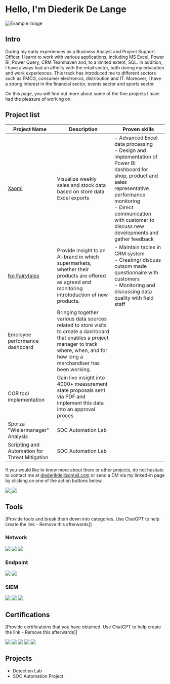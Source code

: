 
# Hello, I'm Diederik De Lange
![Example Image](/portfolio/assets/example.png/Schermafbeelding%202024-03-06%20133446.png)


## Intro

During my early experiences as a Business Analyst and Project Support Officer, I learnt to work with various applications, including MS Excel, Power BI, Power Query, CRM Teamhaven and, to a limited extent, SQL. In addition, I have always had an affinity with the retail sector, both during my education and work experiences. This track has introduced me to different sectors such as FMCG, consumer electronics, distribution and IT. Moreover, I have a strong interest in the financial sector, events sector and sports sector.

On this page, you will find out more about some of the fine projects I have had the pleasure of working on. 


## Project list


| Project Name                                    | Description                                        | **Proven skills**                               |
|-------------------------------------------------|----------------------------------------------------|-------------------------------------------------|
| [Xaomi](Xaomi.md)                               | Visualize weekly sales and stock data based on store data Excel exports | - Advanced Excel data processing <br> - Design and implementation of Power BI dashboard for shop, product and sales representative performance monitoring <br> - Direct communication with customer to discuss new developments and gather feedback |
| [No Fairytales](No_Fairytales.md)               | Provide insight to an A-brand in which supermarkets, whether their products are offered as agreed and monitoring introtoduction of new products.                                       | - Maintain tables in CRM system <br> - Creating/ discuss cutsom made questionnaire with customers <br>  - Monitoring and discussing data quality with field staff <br>            |
| Employee performance dashboard                  | Bringing together various data sources related to store visits to create a dashboard that enables a project manager to track where, when, and for how long a merchandiser has been working.                                 |                                                 |
| COR tool implementation                         | Gain live insight into 4000+ measurement state proposals sent via PDF and implement this data into an approval proces                                  |                                                 |
| Sporza "Wielermanager" Analysis                 | SOC Automation Lab                                 |                                                 |
| Scripting and Automation for Threat Mitigation  | SOC Automation Lab                                 |                                                 |

If you would like to know more about there or other projects, do not hesitate to contact me at diederikdel@gmail.com or send a DM via my linked-in page by clicking on one of the action buttons below.

<p>
  <a href="mailto:diederikdel@gmail.com">
    <img src="https://img.shields.io/badge/Email-Me-blue?style=for-the-badge&logo=gmail" />
  </a>
  <a href="https://www.linkedin.com/in/diederik-de-lange/">
    <img src="https://img.shields.io/badge/-LinkedIn-0072b1?&style=for-the-badge&logo=linkedin&logoColor=white" />
  </a>
</p>


## Tools
[Provide tools and break them down into categories. Use ChatGPT to help create the link - Remove this afterwards]]

### Network
<div>
    <img src="https://img.shields.io/badge/-Wireshark-1679A7?&style=for-the-badge&logo=Wireshark&logoColor=white" />
    <img src="https://img.shields.io/badge/-Suricata-EF3B2D?&style=for-the-badge&logo=Suricata&logoColor=white" />
    <img src="https://img.shields.io/badge/-Zeek-777BB4?&style=for-the-badge&logo=Zeek&logoColor=white" />
</div>

### Endpoint
<div>
    <img src="https://img.shields.io/badge/-Microsoft_Defender_for_Endpoint-00A4EF?&style=for-the-badge&logo=Microsoft&logoColor=white" />
    <img src="https://img.shields.io/badge/-Velociraptor-4B275F?&style=for-the-badge&logo=Velociraptor&logoColor=white" />
</div>

### SIEM
<div>
    <img src="https://img.shields.io/badge/-Microsoft_Sentinel-0078D4?&style=for-the-badge&logo=Microsoft&logoColor=white" />
    <img src="https://img.shields.io/badge/-Splunk-000000?&style=for-the-badge&logo=Splunk&logoColor=white" />
    <img src="https://img.shields.io/badge/-Elastic-005571?&style=for-the-badge&logo=Elastic&logoColor=white" />
</div>

## Certifications
[Provide certifications that you have obtained. Use ChatGPT to help create the link - Remove this afterwards]]
<div>
<img src="https://img.shields.io/badge/-Security%2B-FF0000?&style=for-the-badge&logo=CompTIA&logoColor=white" />
<img src="https://img.shields.io/badge/-Network%2B-007ACC?&style=for-the-badge&logo=CompTIA&logoColor=white" />
<img src="https://img.shields.io/badge/-A%2B-4D4D4D?&style=for-the-badge&logo=CompTIA&logoColor=white" />
<img src="https://img.shields.io/badge/-CDSA-006400?&style=for-the-badge&logoColor=white" />
<img src="https://img.shields.io/badge/-CCD-000080?&style=for-the-badge&logoColor=white" />
</div>

## Projects
- Detection Lab
- SOC Automation Project
